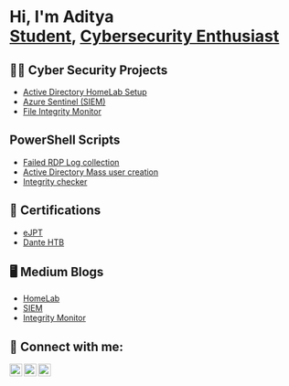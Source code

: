 <h1>Hi, I'm Aditya <br/><a href="https://www.linkedin.com/in/aditya-ahuja-5465121b8/">Student</a>, <a href="https://tryhackme.com/p/Ad1tya">Cybersecurity Enthusiast</a>
<h2>👨‍💻 Cyber Security Projects</h2>

  - [Active Directory HomeLab Setup](https://github.com/ad1tya-ahuja/Active-Directory)
  - [Azure Sentinel (SIEM)](https://github.com/ad1tya-ahuja/Azure-Sentinel)
  - [File Integrity Monitor](https://github.com/ad1tya-ahuja/File-Integrity-Monitor)
  
<h2>PowerShell Scripts</h2>

  - [Failed RDP Log collection](https://github.com/ad1tya-ahuja/Azure-Sentinel/blob/main/extractlogs.ps1)
  - [Active Directory Mass user creation](https://github.com/ad1tya-ahuja/Active-Directory/blob/main/usercreation.ps1)
  - [Integrity checker](https://github.com/ad1tya-ahuja/File-Integrity-Monitor/blob/main/integritymonitor.ps1)


<h2>📄 Certifications</h2>

  - [eJPT](https://verified.elearnsecurity.com/certificates/d73a3854-787c-4de4-a2e7-c09a7ed16d4a)
  - [Dante HTB](https://drive.google.com/file/d/1tE1v77kKzamD2Us7GDU2t8xVm7SKgPLJ/view?usp=sharing)

<h2>🖥 Medium Blogs</h2>

  - [HomeLab](https://medium.com/@adityaahuja.work/setting-up-a-home-lab-with-active-directory-oracle-virtualbox-d285d7459848)
  - [SIEM](https://medium.com/@adityaahuja.work/azure-sentinel-tutorial-map-with-live-cyber-attacks-siem-93f2dbb0428e)
  - [Integrity Monitor](https://medium.com/@adityaahuja.work/creating-a-file-integrity-monitor-powershell-7f01ab5c5e3a)






<h2> 🤳 Connect with me:</h2>

[<img align="left" alt="AdityaAhuja | Twitter" width="22px" src="https://cdn.jsdelivr.net/npm/simple-icons@v3/icons/twitter.svg" />][twitter]
[<img align="left" alt="AdityaAhuja | LinkedIn" width="22px" src="https://cdn.jsdelivr.net/npm/simple-icons@v3/icons/linkedin.svg" />][linkedin]
[<img align="left" alt="AdityaAhuja | Instagram" width="22px" src="https://cdn.jsdelivr.net/npm/simple-icons@v3/icons/instagram.svg" />][instagram]

[twitter]: https://twitter.com/Aditya_Ahuja_24
[instagram]: https://www.instagram.com/aditya.ahuja24
[linkedin]:https://www.linkedin.com/in/aditya-ahuja-5465121b8/
